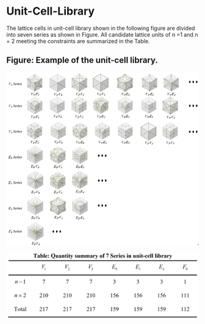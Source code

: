 # Unit-Cell-Library

The lattice cells in unit-cell library shown in the following figure are divided into seven series as shown in Figure. All candidate lattice units of n =1 and n = 2 meeting the constraints are summarized in the Table.

## Figure: Example of the unit-cell library.
![Alt Text](https://github.com/GuoyingDong/Unit-Cell-Library/blob/master/Unit-cell%20library/Figure.PNG)

![Alt Text](https://github.com/GuoyingDong/Unit-Cell-Library/blob/master/Unit-cell%20library/Table.PNG)
